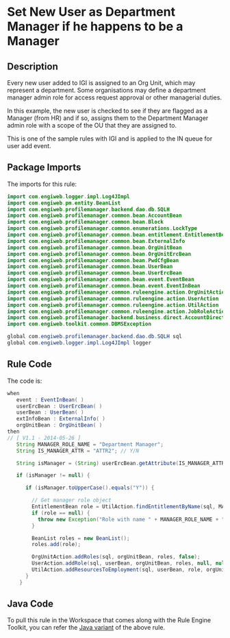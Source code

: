 # Set New User as Department Manager if he happens to be a Manager

## Description
Every new user added to IGI is assigned to an Org Unit, which may represent a department. Some
organisations may define a department manager admin role for access request approval or other
managerial duties.

In this example, the new user is checked to see if they are flagged as a Manager (from HR) and if so,
assigns them to the Department Manager admin role with a scope of the OU that they are assigned
to.

This is one of the sample rules with IGI and is applied to the IN queue for user add event.

## Package Imports
The imports for this rule:
```java
import com.engiweb.logger.impl.Log4JImpl
import com.engiweb.pm.entity.BeanList
import com.engiweb.profilemanager.backend.dao.db.SQLH
import com.engiweb.profilemanager.common.bean.AccountBean
import com.engiweb.profilemanager.common.bean.Block
import com.engiweb.profilemanager.common.enumerations.LockType
import com.engiweb.profilemanager.common.bean.entitlement.EntitlementBean
import com.engiweb.profilemanager.common.bean.ExternalInfo
import com.engiweb.profilemanager.common.bean.OrgUnitBean
import com.engiweb.profilemanager.common.bean.OrgUnitErcBean
import com.engiweb.profilemanager.common.bean.PwdCfgBean
import com.engiweb.profilemanager.common.bean.UserBean
import com.engiweb.profilemanager.common.bean.UserErcBean
import com.engiweb.profilemanager.common.bean.event.EventBean
import com.engiweb.profilemanager.common.bean.event.EventInBean
import com.engiweb.profilemanager.common.ruleengine.action.OrgUnitAction
import com.engiweb.profilemanager.common.ruleengine.action.UserAction
import com.engiweb.profilemanager.common.ruleengine.action.UtilAction
import com.engiweb.profilemanager.common.ruleengine.action.JobRoleAction
import com.engiweb.profilemanager.backend.business.direct.AccountDirect
import com.engiweb.toolkit.common.DBMSException

global com.engiweb.profilemanager.backend.dao.db.SQLH sql
global com.engiweb.logger.impl.Log4JImpl logger
```

## Rule Code
The code is:
```java
when
   event : EventInBean( )
   userErcBean : UserErcBean( )
   userBean : UserBean( )
   extInfoBean : ExternalInfo( )
   orgUnitBean : OrgUnitBean( )
then
// [ V1.1 - 2014-05-26 ]
   String MANAGER_ROLE_NAME = "Department Manager";
   String IS_MANAGER_ATTR = "ATTR2"; // Y/N

   String isManager = (String) userErcBean.getAttribute(IS_MANAGER_ATTR);

   if (isManager != null) {

      if (isManager.toUpperCase().equals("Y")) {

        // Get manager role object
        EntitlementBean role = UtilAction.findEntitlementByName(sql, MANAGER_ROLE_NAME);
        if (role == null) {
          throw new Exception("Role with name " + MANAGER_ROLE_NAME + " not found!");
        }

        BeanList roles = new BeanList();
        roles.add(role);

        OrgUnitAction.addRoles(sql, orgUnitBean, roles, false);
        UserAction.addRole(sql, userBean, orgUnitBean, roles, null, null, false, false);
        UtilAction.addResourcesToEmployment(sql, userBean, role, orgUnitBean);
      }
    }
```


## Java Code
To pull this rule in the Workspace that comes along with the Rule Engine Toolkit, you can refer the
[Java variant](../../../JavaRules/ExampleSetDepartmentManager.java) of the above rule.

